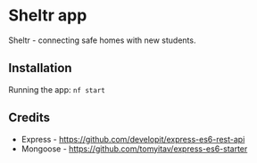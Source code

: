 # Sheltr app

Sheltr - connecting safe homes with new students.

## Installation

Running the app: `nf start`

## Credits

* Express - https://github.com/developit/express-es6-rest-api
* Mongoose - https://github.com/tomyitav/express-es6-starter